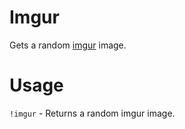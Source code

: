# Imgur
Gets a random [imgur](https://imgur.com) image.

# Usage
```!imgur``` - Returns a random imgur image.